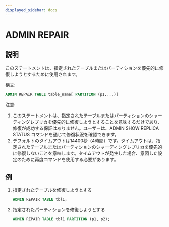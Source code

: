 ```yaml
---
displayed_sidebar: docs
---
```


# ADMIN REPAIR

## 説明

このステートメントは、指定されたテーブルまたはパーティションを優先的に修復しようとするために使用されます。

構文:

```sql
ADMIN REPAIR TABLE table_name[ PARTITION (p1,...)]
```

注意:

1. このステートメントは、指定されたテーブルまたはパーティションのシャーディングレプリカを優先的に修復しようとすることを意味するだけであり、修復が成功する保証はありません。ユーザーは、ADMIN SHOW REPLICA STATUS コマンドを通じて修復状況を確認できます。
2. デフォルトのタイムアウトは14400秒（4時間）です。タイムアウトは、指定されたテーブルまたはパーティションのシャーディングレプリカを優先的に修復しないことを意味します。タイムアウトが発生した場合、意図した設定のために再度コマンドを使用する必要があります。

## 例

1. 指定されたテーブルを修復しようとする

    ```sql
    ADMIN REPAIR TABLE tbl1;
    ```

2. 指定されたパーティションを修復しようとする

    ```sql
    ADMIN REPAIR TABLE tbl1 PARTITION (p1, p2);
    ```